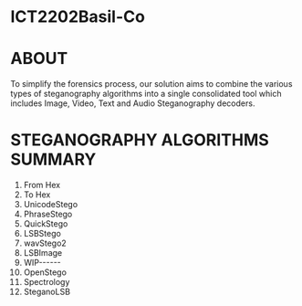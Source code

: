 # ICT2202Basil-Co

# ABOUT
To simplify the forensics process, our solution aims to combine the various types of steganography algorithms into a single consolidated tool which includes Image, Video, Text and Audio Steganography decoders.

# STEGANOGRAPHY ALGORITHMS SUMMARY
1.	From Hex
2.	To Hex
3.	UnicodeStego
4.	PhraseStego
5.	QuickStego
6.	LSBStego
7.	wavStego2
8.	LSBImage
9.	WIP------
10.	OpenStego
11.	Spectrology
12.	SteganoLSB
